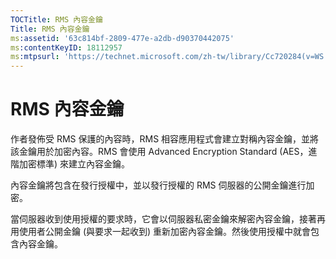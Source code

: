 ```yaml
---
TOCTitle: RMS 內容金鑰
Title: RMS 內容金鑰
ms:assetid: '63c814bf-2809-477e-a2db-d90370442075'
ms:contentKeyID: 18112957
ms:mtpsurl: 'https://technet.microsoft.com/zh-tw/library/Cc720284(v=WS.10)'
---
```


RMS 內容金鑰
============

作者發佈受 RMS 保護的內容時，RMS 相容應用程式會建立對稱內容金鑰，並將該金鑰用於加密內容。RMS 會使用 Advanced Encryption Standard (AES，進階加密標準) 來建立內容金鑰。

內容金鑰將包含在發行授權中，並以發行授權的 RMS 伺服器的公開金鑰進行加密。

當伺服器收到使用授權的要求時，它會以伺服器私密金鑰來解密內容金鑰，接著再用使用者公開金鑰 (與要求一起收到) 重新加密內容金鑰。然後使用授權中就會包含內容金鑰。
